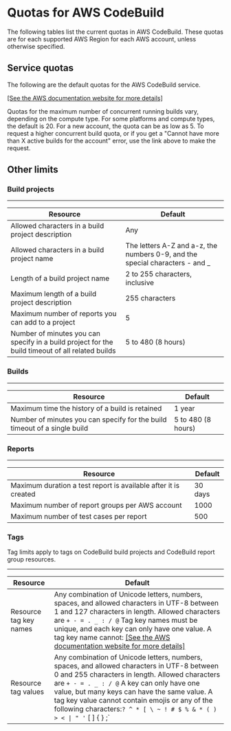 # Quotas for AWS CodeBuild<a name="limits"></a>

The following tables list the current quotas in AWS CodeBuild\. These quotas are for each supported AWS Region for each AWS account, unless otherwise specified\. 

## Service quotas<a name="service-quotas"></a>

The following are the default quotas for the AWS CodeBuild service\.

[\[See the AWS documentation website for more details\]](http://docs.aws.amazon.com/codebuild/latest/userguide/limits.html)

Quotas for the maximum number of concurrent running builds vary, depending on the compute type\. For some platforms and compute types, the default is 20\. For a new account, the quota can be as low as 5\. To request a higher concurrent build quota, or if you get a "Cannot have more than X active builds for the account" error, use the link above to make the request\.

## Other limits<a name="other-limits"></a>

### Build projects<a name="limits-build-projects"></a>


****  

| Resource | Default | 
| --- | --- | 
| Allowed characters in a build project description | Any | 
| Allowed characters in a build project name | The letters A\-Z and a\-z, the numbers 0\-9, and the special characters \- and \_ | 
| Length of a build project name | 2 to 255 characters, inclusive | 
| Maximum length of a build project description | 255 characters | 
| Maximum number of reports you can add to a project | 5 | 
| Number of minutes you can specify in a build project for the build timeout of all related builds | 5 to 480 \(8 hours\) | 

### Builds<a name="limits-builds"></a>


****  

| Resource | Default | 
| --- | --- | 
| Maximum time the history of a build is retained | 1 year | 
| Number of minutes you can specify for the build timeout of a single build | 5 to 480 \(8 hours\) | 

### Reports<a name="report-limits"></a>


****  

| Resource | Default  | 
| --- | --- | 
| Maximum duration a test report is available after it is created | 30 days | 
| Maximum number of report groups per AWS account | 1000 | 
| Maximum number of test cases per report | 500 | 

### Tags<a name="tag-limits"></a>

Tag limits apply to tags on CodeBuild build projects and CodeBuild report group resources\. 


****  

| Resource | Default | 
| --- | --- | 
| Resource tag key names |  Any combination of Unicode letters, numbers, spaces, and allowed characters in UTF\-8 between 1 and 127 characters in length\. Allowed characters are `+ - = . _ : / @` Tag key names must be unique, and each key can only have one value\. A tag key name cannot: [\[See the AWS documentation website for more details\]](http://docs.aws.amazon.com/codebuild/latest/userguide/limits.html)  | 
| Resource tag values |  Any combination of Unicode letters, numbers, spaces, and allowed characters in UTF\-8 between 0 and 255 characters in length\. Allowed characters are `+ - = . _ : / @` A key can only have one value, but many keys can have the same value\. A tag key value cannot contain emojis or any of the following characters:` ? ^ * [ \ ~ ! # $ % & * ( ) > < \| " ' ` [ ] { } ;`  | 